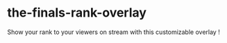 # the-finals-rank-overlay
Show your rank to your viewers on stream with this customizable overlay !
